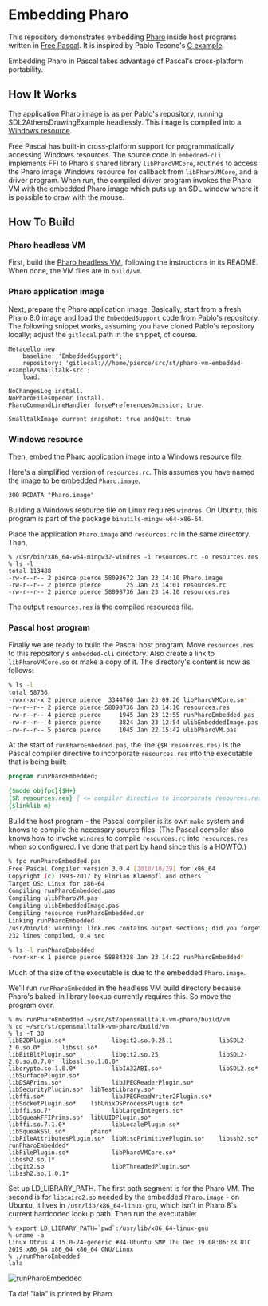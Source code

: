 # Embedding Pharo

This repository demonstrates embedding [Pharo](http://pharo.org) inside host programs written in
[Free Pascal](https://www.freepascal.org). It is inspired by Pablo Tesone's [C
example](https://github.com/tesonep/pharo-vm-embedded-example).

Embedding Pharo in Pascal takes advantage of Pascal's cross-platform portability.

## How It Works

The application Pharo image is as per Pablo's repository, running SDL2AthensDrawingExample
headlessly. This image is compiled into a [Windows resource](https://en.wikipedia.org/wiki/Resource_%28Windows%29). 

Free Pascal has built-in cross-platform support for programmatically accessing Windows
resources. The source code in ```embedded-cli``` implements FFI to Pharo's shared library
```libPharoVMCore```, routines to access the Pharo image Windows resource for callback from
```libPharoVMCore```, and a driver program. When run, the compiled driver program invokes the Pharo VM 
with the embedded Pharo image which puts up an SDL window where it is possible to draw with the mouse.

## How To Build

### Pharo headless VM

First, build the [Pharo headless
VM](https://github.com/pharo-project/opensmalltalk-vm/tree/headless), following the instructions in
its README. When done, the VM files are in ```build/vm```.

### Pharo application image

Next, prepare the Pharo application image. Basically, start from a fresh Pharo 8.0 image and
load the ```EmbeddedSupport``` code from Pablo's repository. The following snippet works,
assuming you have cloned Pablo's repository locally; adjust the ```gitlocal``` path in the snippet,
of course.

```
Metacello new
	baseline: 'EmbeddedSupport';
	repository: 'gitlocal:///home/pierce/src/st/pharo-vm-embedded-example/smalltalk-src';
	load.

NoChangesLog install.
NoPharoFilesOpener install.
PharoCommandLineHandler forcePreferencesOmission: true.

SmalltalkImage current snapshot: true andQuit: true
```

### Windows resource 

Then, embed the Pharo application image into a Windows resource file.

Here's a simplified version of ```resources.rc```. This assumes you have named the image to be
embedded ```Pharo.image```.

```
300 RCDATA "Pharo.image"
```

Building a Windows resource file on Linux requires ```windres```. On Ubuntu, this program is
part of the package ```binutils-mingw-w64-x86-64```.

Place the application ```Pharo.image``` and ```resources.rc``` in the same
directory. Then,

```
% /usr/bin/x86_64-w64-mingw32-windres -i resources.rc -o resources.res
% ls -l
total 113488
-rw-r--r-- 2 pierce pierce 58098672 Jan 23 14:10 Pharo.image
-rw-r--r-- 2 pierce pierce       25 Jan 23 14:01 resources.rc
-rw-r--r-- 2 pierce pierce 58098736 Jan 23 14:10 resources.res
```

The output ```resources.res``` is the compiled resources file.

### Pascal host program

Finally we are ready to build the Pascal host program. Move ```resources.res``` to this
repository's ```embedded-cli``` directory. Also create a link to ```libPharoVMCore.so``` or make
a copy of it. The directory's content is now as follows:

```bash
% ls -l
total 58736
-rwxr-xr-x 2 pierce pierce  3344760 Jan 23 09:26 libPharoVMCore.so*
-rw-r--r-- 2 pierce pierce 58098736 Jan 23 14:10 resources.res
-rw-r--r-- 4 pierce pierce     1945 Jan 23 12:55 runPharoEmbedded.pas
-rw-r--r-- 4 pierce pierce     3824 Jan 23 12:54 ulibEmbeddedImage.pas
-rw-r--r-- 5 pierce pierce     1045 Jan 22 15:42 ulibPharoVM.pas
```

At the start of ```runPharoEmbedded.pas```, the line
```{$R resources.res}``` is the Pascal compiler directive to incorporate ```resources.res``` into the
executable that is being built:

```pascal
program runPharoEmbedded;

{$mode objfpc}{$H+}
{$R resources.res} { <= compiler directive to incorporate resources.res }
{$linklib m}
```

Build the host program - the Pascal compiler is its own ```make``` system and knows to compile
the necessary source files. (The Pascal compiler also knows how to invoke ```windres``` to
compile ```resources.rc``` into ```resources.res``` when so configured. I've done that part by
hand since this is a HOWTO.)

```bash
% fpc runPharoEmbedded.pas
Free Pascal Compiler version 3.0.4 [2018/10/29] for x86_64
Copyright (c) 1993-2017 by Florian Klaempfl and others
Target OS: Linux for x86-64
Compiling runPharoEmbedded.pas
Compiling ulibPharoVM.pas
Compiling ulibEmbeddedImage.pas
Compiling resource runPharoEmbedded.or
Linking runPharoEmbedded
/usr/bin/ld: warning: link.res contains output sections; did you forget -T?
232 lines compiled, 0.4 sec

% ls -l runPharoEmbedded
-rwxr-xr-x 1 pierce pierce 58884328 Jan 23 14:22 runPharoEmbedded*
```

Much of the size of the executable is due to the embedded ```Pharo.image```.

We'll run ```runPharoEmbedded``` in the headless VM build directory because Pharo's baked-in
library lookup currently requires this. So move the program over.

```
% mv runPharoEmbedded ~/src/st/opensmalltalk-vm-pharo/build/vm
% cd ~/src/st/opensmalltalk-vm-pharo/build/vm
% ls -T 30
libB2DPlugin.so*             libgit2.so.0.25.1             libSDL2-2.0.so.0*      libssl.so*
libBitBltPlugin.so*          libgit2.so.25                 libSDL2-2.0.so.0.7.0*  libssl.so.1.0.0*
libcrypto.so.1.0.0*          libIA32ABI.so*                libSDL2.so*            libSurfacePlugin.so*
libDSAPrims.so*              libJPEGReaderPlugin.so*       libSecurityPlugin.so*  libTestLibrary.so*
libffi.so*                   libJPEGReadWriter2Plugin.so*  libSocketPlugin.so*    libUnixOSProcessPlugin.so*
libffi.so.7*                 libLargeIntegers.so*          libSqueakFFIPrims.so*  libUUIDPlugin.so*
libffi.so.7.1.0*             libLocalePlugin.so*           libSqueakSSL.so*       pharo*
libFileAttributesPlugin.so*  libMiscPrimitivePlugin.so*    libssh2.so*            runPharoEmbedded*
libFilePlugin.so*            libPharoVMCore.so*            libssh2.so.1*
libgit2.so                   libPThreadedPlugin.so*        libssh2.so.1.0.1*
```

Set up LD_LIBRARY_PATH. The first path segment is for the Pharo VM. The second is for
```libcairo2.so``` needed by the embedded ```Pharo.image``` - on Ubuntu, it lives in
```/usr/lib/x86_64-linux-gnu```, which isn't in Pharo 8's current hardcoded lookup path. Then
run the executable:

```
% export LD_LIBRARY_PATH=`pwd`:/usr/lib/x86_64-linux-gnu
% uname -a
Linux Otrus 4.15.0-74-generic #84-Ubuntu SMP Thu Dec 19 08:06:28 UTC 2019 x86_64 x86_64 x86_64 GNU/Linux
% ./runPharoEmbedded
lala
```

![runPharoEmbedded](https://raw.githubusercontent.com/PierceNg/pharo-vm-embedded-pascal/master/doc/img/embedded-linux.png)

Ta da! "lala" is printed by Pharo.


